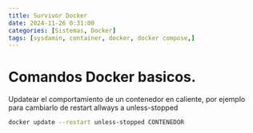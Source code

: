 ```yaml
---
title: Survivor Docker
date: 2024-11-26 0:31:00
categories: [Sistemas, Docker]
tags: [sysdamin, container, docker, docker compose,]
---
```

# Comandos Docker basicos.

Updatear el comportamiento de un contenedor en caliente, por ejemplo para cambiarlo de restart allways a unless-stopped
```bash
docker update --restart unless-stopped CONTENEDOR
```

